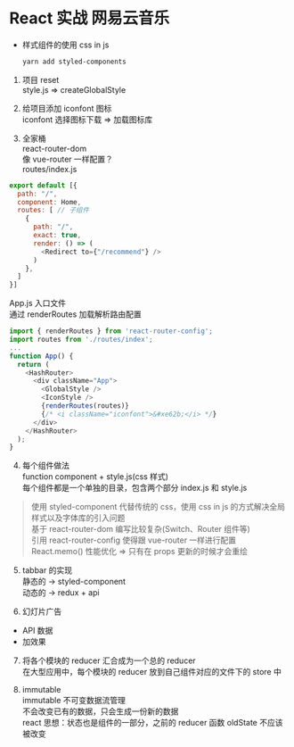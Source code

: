 # React 实战 网易云音乐  
- 样式组件的使用 css in js  
  ```bash
  yarn add styled-components
  ```
  
1. 项目 reset  
  style.js => createGlobalStyle  

2. 给项目添加 iconfont 图标  
  iconfont 选择图标下载 => 加载图标库  

3. 全家桶  
  react-router-dom  
  像 vue-router 一样配置？  
  routes/index.js  
  ```js
  export default [{
    path: "/",
    component: Home,
    routes: [ // 子组件
      {
        path: "/",
        exact: true,
        render: () => (
          <Redirect to={"/recommend"} />
        )
      },
    ]
  }]
  ```
  App.js 入口文件  
  通过 renderRoutes 加载解析路由配置  
  ```js
  import { renderRoutes } from 'react-router-config';
  import routes from './routes/index';
  ...
  function App() {
    return (
      <HashRouter>
        <div className="App">
          <GlobalStyle />
          <IconStyle />
          {renderRoutes(routes)}
          {/* <i className="iconfont">&#xe62b;</i> */}
        </div>
      </HashRouter>
    );
  }
  ```

4. 每个组件做法  
  function component + style.js(css 样式)  
  每个组件都是一个单独的目录，包含两个部分 index.js 和 style.js  
  > 使用 styled-component 代替传统的 css，使用 css in js 的方式解决全局样式以及字体库的引入问题  
  基于 react-router-dom 编写比较复杂(Switch、Router 组件等)  
  引用 react-router-config 使得跟 vue-router 一样进行配置  
  React.memo() 性能优化 => 只有在 props 更新的时候才会重绘  

5. tabbar 的实现  
  静态的 -> styled-component  
  动态的 -> redux + api  

6. 幻灯片广告  
  + API 数据  
  + 加效果  

7. 将各个模块的 reducer 汇合成为一个总的 reducer  
  在大型应用中，每个模块的 reducer 放到自己组件对应的文件下的 store 中  

8. immutable  
  immutable 不可变数据流管理  
  不会改变已有的数据，只会生成一份新的数据  
  react 思想：状态也是组件的一部分，之前的 reducer 函数 oldState 不应该被改变  